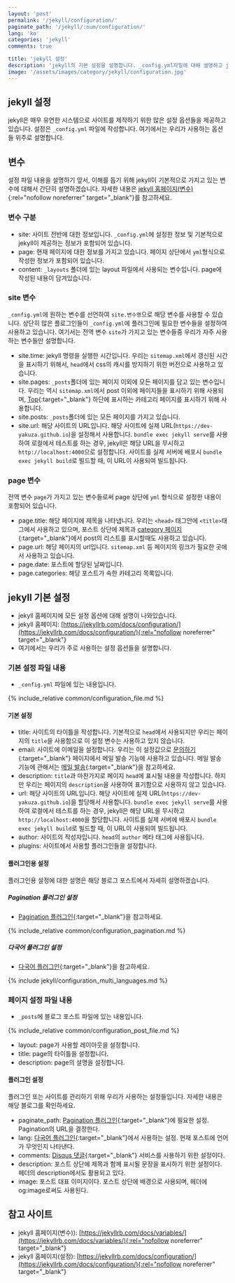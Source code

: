 ```yaml
---
layout: 'post'
permalink: '/jekyll/configuration/'
paginate_path: '/jekyll/:num/configuration/'
lang: 'ko'
categories: 'jekyll'
comments: true

title: 'jekyll 설정'
description: 'jekyll의 기본 설정을 설명합니다. _config.yml파일에 대해 설명하고 jekyll안에서 사용 가능한 변수들에 대해서 설명합니다.'
image: '/assets/images/category/jekyll/configuration.jpg'
---
```


## jekyll 설정
jekyll은 매우 유연한 시스템으로 사이트를 제작하기 위한 많은 설정 옵션들을 제공하고 있습니다. 설정은 ```_config.yml``` 파일에 작성합니다. 여기에서는 우리가 사용하는 옵션들 위주로 설명합니다.

## 변수
설정 파일 내용을 설명하기 앞서, 이해를 돕기 위해 jekyll이 기본적으로 가지고 있는 변수에 대해서 간단히 설명하겠습니다. 자세한 내용은 [jekyll 홈페이지(변수)](https://jekyllrb.com/docs/variables/){:rel="nofollow noreferrer" target="_blank"}를 참고하세요.

### 변수 구분
- site: 사이트 전반에 대한 정보입니다. ```_config.yml```에 설정한 정보 및 기본적으로 jekyll이 제공하는 정보가 포함되어 있습니다.
- page: 현재 페이지에 대한 정보를 가지고 있습니다. 페이지 상단에서 ```yml```형식으로 작성한 정보가 포함되어 있습니다.
- content: ```_layouts``` 폴더에 있는 layout 파일에서 사용되는 변수입니다. page에 작성된 내용이 담겨있습니다.

### site 변수
```_config.yml```에 원하는 변수를 선언하여 ```site.변수명```으로 해당 변수를 사용할 수 있습니다. 상단히 많은 플로그인들이 ```_config.yml```에 플러그인에 필요한 변수들을 설정하여 사용하고 있습니다.
여기서는 전역 변수 ```site```가 가지고 있는 변수들중 우리가 자주 사용하는 변수들만 설명합니다.

- site.time: jekyll 명령을 실행한 시간입니다. 우리는 ```sitemap.xml```에서 갱신된 시간을 표시하기 위해서, ```head```에서 css의 캐시를 방지하기 위한 버전으로 사용하고 있습니다.
- site.pages: ```_posts```폴더에 있는 페이지 이외에 모든 페이지를 담고 있는 변수입니다. 우리는 역시 ```sitemap.xml```에서 post 이외에 페이지들을 표시하기 위해 사용되며, [Top]({{site.url}}){:target="_blank"} 하단에 표시하는 카테고리 페이지를 표시하기 위해 사용합니다.
- site.posts: ```_posts```폴더에 있는 모든 페이지를 가지고 있습니다.
- site.url: 해당 사이트의 URL입니다. 해당 사이트에 실제 URL(```https://dev-yakuza.github.io```)을 설정해서 사용합니다. ```bundle exec jekyll serve```를 사용하여 로컬에서 테스트를 하는 경우, jekyll은 해당 URL을 무시하고 ```http://localhost:4000```으로 설정합니다. 사이트를 실제 서버에 배포시 ```bundle exec jekyll build```로 빌드할 때, 이 URL이 사용되여 빌드됩니다.

### page 변수
전역 변수 ```page```가 가지고 있는 변수들로써 page 상단에 ```yml``` 형식으로 설정한 내용이 포함되어 있습니다.

- page.title: 해당 페이지에 제목을 나타냅니다. 우리는 ```<head>``` 태그안에 ```<title>```태그에서 사용하고 있으며, 포스트 상단에 제목과 [category 페이지]({{site.url}}/{{page.categories}}/){:target="_blank"}에서 post의 리스트를 표시할때도 사용하고 있습니다.
- page.url: 해당 페이지의 url입니다. ```sitemap.xml``` 등 페이지의 링크가 필요한 곳에서 사용하고 있습니다.
- page.date: 포스트에 할당된 날짜입니다.
- page.categories: 해당 포스트가 속한 카테고리 목록입니다.

## jekyll 기본 설정
- jekyll 홈페이지에 모든 설정 옵션에 대해 설명이 나와있습니다.
- jekyll 홈페이지: [https://jekyllrb.com/docs/configuration/](https://jekyllrb.com/docs/configuration/){:rel="nofollow noreferrer" target="_blank"}
- 여기에서는 우리가 주로 사용하는 설정 옵션들을 설명합니다.

### 기본 설정 파일 내용
- ```_config.yml``` 파일에 있는 내용입니다.

{% include_relative common/configuration_file.md %}

#### 기본 설정
- title: 사이트의 타이틀을 작성합니다. 기본적으로 ```head```에서 사용되지만 우리는 페이지의 ```title```을 사용함으로 이 설정 변수는 사용하고 있지 않습니다.
- email: 사이트에 이메일을 설정합니다. 우리는 이 설정값으로 [문의하기]({{site.url}}/{{page.categories}}/disqus/){:target="_blank"} 페이지에서 메일 발송 기능에 사용하고 있습니다. 메일 발송 기능에 관해서는 [메일 발송]({{site.url}}/{{page.categories}}/send_mail/){:target="_blank"}을 참고하세요.
- description: ```title```과 마찬가지로 페이지 ```head```에 표시될 내용을 작성합니다. 하지만 우리는 페이지의 ```description```을 사용하여 표기함으로 사용하지 않고 있습니다.
- url: 해당 사이트의 URL입니다. 해당 사이트에 실제 URL(```https://dev-yakuza.github.io```)을 할당해서 사용합니다. ```bundle exec jekyll serve```를 사용하여 로컬에서 테스트를 하는 경우, jekyll은 해당 URL을 무시하고 ```http://localhost:4000```을 할당합니다. 사이트를 실제 서버에 배포시 ```bundle exec jekyll build```로 빌드할 때, 이 URL이 사용되여 빌드됩니다.
- author: 사이트의 작성자입니다. ```head```의 ```author``` 메타 태그에 사용됩니다.
- plugins: 사이트에서 사용할 플러그인들을 설정합니다.

#### 플러그인용 설정
플러그인용 설정에 대한 설명은 해당 블로그 포스트에서 자세히 설명하겠습니다.

##### Pagination 플러그인 설정
- [Pagination 플러그인]({{site.url}}/{{page.categories}}/plugin_pagination/){:target="_blank"}을 참고하세요.

{% include_relative common/configuration_pagination.md %}

##### 다국어 플러그인 설정
- [다국어 플러그인]({{site.url}}/{{page.categories}}/multi-languages-plugin/){:target="_blank"}을 참고하세요.

{% include jekyll/configuration_multi_languages.md %}

### 페이지 설정 파일 내용
- ```_posts```에 블로그 포스트 파일에 있는 내용입니다.

{% include_relative common/configuration_post_file.md %}

- layout: page가 사용할 레이아웃을 설정합니다.
- title: page의 타이틀을 설정합니다.
- description: page의 설명을 설정합니다.

#### 플러그인 설정
플러그인 또는 사이트를 관리하기 위해 우리가 사용하는 설정들입니다. 자세한 내용은 해당 블로그를 확인하세요.
- paginate_path: [Pagination 플러그인]({{site.url}}/{{page.categories}}/plugin_pagination/){:target="_blank"}에 필요한 설정. Pagination의 URL을 결정한다.
- lang: [다국어 플러그인]({{site.url}}/{{page.categories}}/multi-languages-plugin/){:target="_blank"}에서 사용하는 설정. 현재 포스트에 언어가 무엇인지 나타낸다.
- comments: [Disqus 댓글]({{site.url}}/{{page.categories}}/disqus/){:target="_blank"} 서비스를 사용하기 위한 설정이다.
- description: 포스트 상단에 제목과 함께 표시될 문장을 표시하기 위한 설정이다. 헤더의 description에서도 활용되고 있다.
- image: 포스트 대표 이미지이다. 포스트 상단에 배경으로 사용되며, 헤더에 og:image로써도 사용된다.

## 참고 사이트
- jekyll 홈페이지(변수)): [https://jekyllrb.com/docs/variables/](https://jekyllrb.com/docs/variables/){:rel="nofollow noreferrer" target="_blank"}
- jekyll 홈페이지(설정): [https://jekyllrb.com/docs/configuration/](https://jekyllrb.com/docs/configuration/){:rel="nofollow noreferrer" target="_blank"}